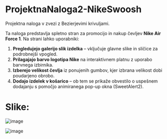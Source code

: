 # ProjektnaNaloga2-NikeSwoosh
Projektna naloga v zvezi z Bezierjevimi krivuljami.

Ta naloga predstavlja spletno stran za promocijo in nakup čevljev **Nike Air Force 1**. Na strani lahko uporabniki: 

1. **Pregledujejo galerijo slik izdelka** – vključuje glavne slike in sličice za podrobnejši vpogled.
2. **Prilagajajo barvo logotipa Nike** na interaktivnem platnu z uporabo barvnega izbirnika.
3. **Izberejo velikost čevlja** iz ponujenih gumbov, kjer izbrana velikost dobi poudarjeno obrobo.
4. **Dodajo izdelek v košarico** – ob tem se prikaže obvestilo o uspešnem dodajanju s pomočjo animiranega pop-up okna (SweetAlert2).

# Slike:

![image](https://github.com/user-attachments/assets/11bbe3e7-a664-4c92-93ce-468f24ab931a)

![image](https://github.com/user-attachments/assets/ce4b043d-319e-43c1-a734-4d08cc554f3b)
